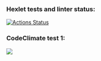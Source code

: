 ### Hexlet tests and linter status:
[![Actions Status](https://github.com/4ronos/frontend-project-44/actions/workflows/hexlet-check.yml/badge.svg)](https://github.com/4ronos/frontend-project-44/actions)

### CodeClimate test 1:
<a href="https://codeclimate.com/github/4ronos/frontend-project-44/maintainability"><img src="https://api.codeclimate.com/v1/badges/30965672081f816efc7a/maintainability" /></a>